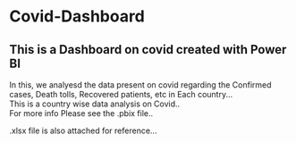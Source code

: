 # Covid-Dashboard

## This is a Dashboard on covid created with Power BI

In this, we analyesd the data present on covid regarding the Confirmed cases, Death tolls, Recovered patients, etc in Each country...<br>
This is a country wise data analysis on Covid..<br>
For more info Please see the .pbix file..<br>

.xlsx file is also attached for reference...
